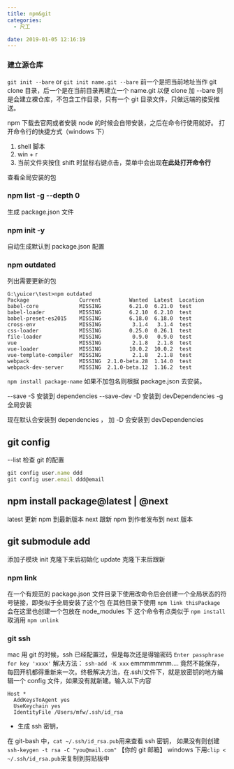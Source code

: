```yaml
---
title: npm&git
categories:
  - 尺工

date: 2019-01-05 12:16:19
---
```


<p></p>
<!-- more -->

### 建立源仓库

`git init --bare` or `git init name.git --bare`
前一个是把当前地址当作 git clone 目录，后一个是在当前目录再建立一个 name.git 以便 clone
加 --bare 则是会建立裸仓库，不包含工作目录，只有一个 git 目录文件，只做远端的接受推送。

npm 下载去官网或者安装 node 的时候会自带安装，之后在命令行使用就好。
打开命令行的快捷方式（windows 下）

1. shell 脚本
2. win + r
3. 当前文件夹按住 shift 时鼠标右键点击，菜单中会出现**在此处打开命令行**

查看全局安装的包

### npm list -g --depth 0

生成 package.json 文件

### npm init -y

自动生成默认到 package.json 配置

### npm outdated

列出需要更新的包

```
G:\yuicer\test>npm outdated
Package                Current         Wanted  Latest  Location
babel-core             MISSING         6.21.0  6.21.0  test
babel-loader           MISSING         6.2.10  6.2.10  test
babel-preset-es2015    MISSING         6.18.0  6.18.0  test
cross-env              MISSING          3.1.4   3.1.4  test
css-loader             MISSING         0.25.0  0.26.1  test
file-loader            MISSING          0.9.0   0.9.0  test
vue                    MISSING          2.1.8   2.1.8  test
vue-loader             MISSING         10.0.2  10.0.2  test
vue-template-compiler  MISSING          2.1.8   2.1.8  test
webpack                MISSING  2.1.0-beta.28  1.14.0  test
webpack-dev-server     MISSING  2.1.0-beta.12  1.16.2  test
```

`npm install package-name`
如果不加包名则根据 package.json 去安装。

--save -S 安装到 dependencies --save-dev -D 安装到 devDependencies -g 全局安装

现在默认会安装到 dependencies ， 加 -D 会安装到 devDependencies

## git config

--list 检查 git 的配置

```js
git config user.name ddd
git config user.email ddd@email
```

## npm install package@latest | @next

latest 更新 npm 到最新版本
next 跟新 npm 到作者发布到 next 版本

## git submodule add

添加子模块
init 克隆下来后初始化
update 克隆下来后跟新

### npm link

在一个有规范的 package.json 文件目录下使用改命令后会创建一个全局状态的符号链接，即类似于全局安装了这个包
在其他目录下使用 `npm link thisPackage` 会在这里也创建一个包放在 node_modules 下
这个命令有点类似于 `npm install`
取消用 `npm unlink`

### git ssh

mac 用 git 的时候，ssh 已经配置过，但是每次还是得输密码 `Enter passphrase for key 'xxxx'`
解决方法： `ssh-add -K xxx`
emmmmmmm....
竟然不能保存，每回开机都得重新来一次。终极解决方法，在.ssh/文件下，就是放密钥的地方编辑一个 config 文件，如果没有就新建。输入以下内容

```
Host *
  AddKeysToAgent yes
  UseKeychain yes
  IdentityFile /Users/mfw/.ssh/id_rsa
```

- 生成 ssh 密钥，

在 git-bash 中，`cat ~/.ssh/id_rsa.pub`用来查看 ssh 密钥，
如果没有则创建 `ssh-keygen -t rsa -C "you@mail.com"` 【你的 git 邮箱】
windows 下用`clip < ~/.ssh/id_rsa.pub`来复制到剪贴板中
